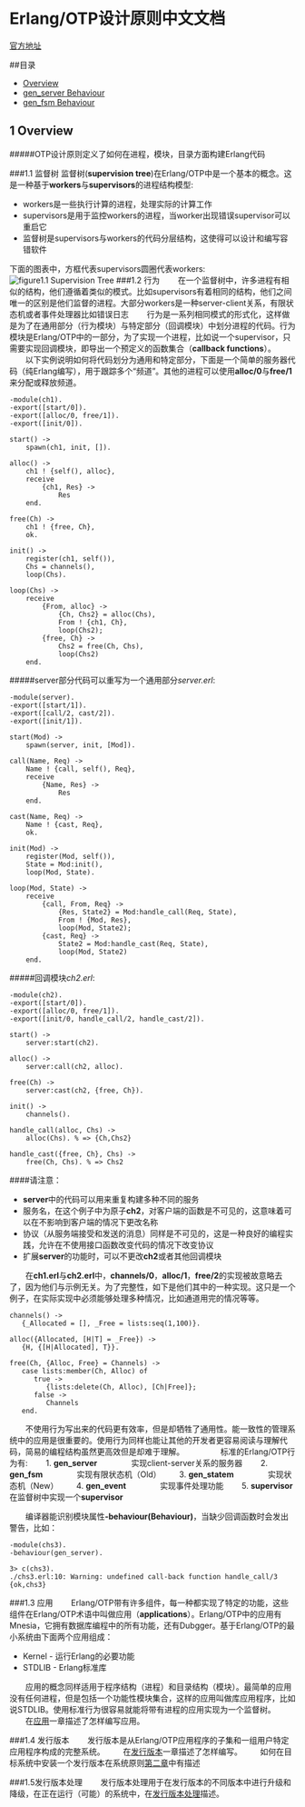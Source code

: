 # Erlang/OTP设计原则中文文档
[官方地址](http://erlang.org/doc/design_principles/des_princ.html)

##目录
* [Overview](#1)
* [gen_server Behaviour](#2)
* [gen_fsm Behaviour](#3)


<h2 id="1">1 Overview</h2>
#####OTP设计原则定义了如何在进程，模块，目录方面构建Erlang代码

###1.1 监督树
监督树(**supervision tree**)在Erlang/OTP中是一个基本的概念。这是一种基于**workers**与**supervisors**的进程结构模型:

- workers是一些执行计算的进程，处理实际的计算工作
- supervisors是用于监控workers的进程，当worker出现错误supervisor可以重启它
- 监督树是supervisors与workers的代码分层结构，这使得可以设计和编写容错软件

下面的图表中，方框代表supervisors圆圈代表workers:
![figure1.1 Supervision Tree](http://erlang.org/doc/design_principles/sup6.gif)
###1.2 行为
　　在一个监督树中，许多进程有相似的结构，他们遵循着类似的模式。比如supervisors有着相同的结构，他们之间唯一的区别是他们监督的进程。大部分workers是一种server-client关系，有限状态机或者事件处理器比如错误日志
　　行为是一系列相同模式的形式化，这样做是为了在通用部分（行为模块）与特定部分（回调模块）中划分进程的代码。行为模块是Erlang/OTP中的一部分，为了实现一个进程，比如说一个supervisor，只需要实现回调模块，即导出一个预定义的函数集合（**callback functions**）。
　　以下实例说明如何将代码划分为通用和特定部分，下面是一个简单的服务器代码（纯Erlang编写），用于跟踪多个“频道”。其他的进程可以使用**alloc/0**与**free/1**来分配或释放频道。
```
-module(ch1).
-export([start/0]).
-export([alloc/0, free/1]).
-export([init/0]).

start() ->
    spawn(ch1, init, []).

alloc() ->
    ch1 ! {self(), alloc},
    receive
        {ch1, Res} ->
            Res
    end.

free(Ch) ->
    ch1 ! {free, Ch},
    ok.

init() ->
    register(ch1, self()),
    Chs = channels(),
    loop(Chs).

loop(Chs) ->
    receive
        {From, alloc} ->
            {Ch, Chs2} = alloc(Chs),
            From ! {ch1, Ch},
            loop(Chs2);
        {free, Ch} ->
            Chs2 = free(Ch, Chs),
            loop(Chs2)
    end.
```
#####server部分代码可以重写为一个通用部分*server.erl*:
```
-module(server).
-export([start/1]).
-export([call/2, cast/2]).
-export([init/1]).

start(Mod) ->
    spawn(server, init, [Mod]).

call(Name, Req) ->
    Name ! {call, self(), Req},
    receive
        {Name, Res} ->
            Res
    end.

cast(Name, Req) ->
    Name ! {cast, Req},
    ok.

init(Mod) ->
    register(Mod, self()),
    State = Mod:init(),
    loop(Mod, State).

loop(Mod, State) ->
    receive
        {call, From, Req} ->
            {Res, State2} = Mod:handle_call(Req, State),
            From ! {Mod, Res},
            loop(Mod, State2);
        {cast, Req} ->
            State2 = Mod:handle_cast(Req, State),
            loop(Mod, State2)
    end. 
```
#####回调模块*ch2.erl*:
```
-module(ch2).
-export([start/0]).
-export([alloc/0, free/1]).
-export([init/0, handle_call/2, handle_cast/2]).

start() ->
    server:start(ch2).

alloc() ->
    server:call(ch2, alloc).

free(Ch) ->
    server:cast(ch2, {free, Ch}).

init() ->
    channels().

handle_call(alloc, Chs) ->
    alloc(Chs). % => {Ch,Chs2}

handle_cast({free, Ch}, Chs) ->
    free(Ch, Chs). % => Chs2
```

####请注意：
* **server**中的代码可以用来重复构建多种不同的服务
* 服务名，在这个例子中为原子**ch2**，对客户端的函数是不可见的，这意味着可以在不影响到客户端的情况下更改名称
* 协议（从服务端接受和发送的消息）同样是不可见的，这是一种良好的编程实践，允许在不使用接口函数改变代码的情况下改变协议
* 扩展**server**的功能时，可以不更改**ch2**或者其他回调模块

　　在**ch1.erl**与**ch2.erl**中，**channels/0**，**alloc/1**，**free/2**的实现被故意略去了，因为他们与示例无关。为了完整性，如下是他们其中的一种实现。这只是一个例子，在实际实现中必须能够处理多种情况，比如通道用完的情况等等。

```
channels() ->
   {_Allocated = [], _Free = lists:seq(1,100)}.

alloc({Allocated, [H|T] = _Free}) ->
   {H, {[H|Allocated], T}}.

free(Ch, {Alloc, Free} = Channels) ->
   case lists:member(Ch, Alloc) of
      true ->
         {lists:delete(Ch, Alloc), [Ch|Free]};
      false ->
         Channels
   end.        
```

　　不使用行为写出来的代码更有效率，但是却牺牲了通用性。能一致性的管理系统中的应用是很重要的。使用行为同样也能让其他的开发者更容易阅读与理解代码，简易的编程结构虽然更高效但是却难于理解。
　　
　　标准的Erlang/OTP行为有:
　　1. **gen_server**
　　　　实现client-server关系的服务器
　　2. **gen_fsm**
　　　　实现有限状态机（Old）
　　3. **gen_statem**
　　　　实现状态机（New）
　　4. **gen_event**
　　　　实现事件处理功能
　　5. **supervisor**
　　　　在监督树中实现一个**supervisor**

　　编译器能识别模块属性<b>-behaviour(Behaviour)</b>，当缺少回调函数时会发出警告，比如：

```
-module(chs3).
-behaviour(gen_server).

3> c(chs3).
./chs3.erl:10: Warning: undefined call-back function handle_call/3
{ok,chs3}

```
###1.3 应用
　　Erlang/OTP带有许多组件，每一种都实现了特定的功能，这些组件在Erlang/OTP术语中叫做应用（**applications**）。Erlang/OTP中的应用有Mnesia，它拥有数据库编程中的所有功能，还有Dubgger。基于Erlang/OTP的最小系统由下面两个应用组成：

* Kernel - 运行Erlang的必要功能
* STDLIB - Erlang标准库

　　应用的概念同样适用于程序结构（进程）和目录结构（模块）。最简单的应用没有任何进程，但是包括一个功能性模块集合，这样的应用叫做库应用程序，比如说STDLIB。使用标准行为很容易就能将带有进程的应用实现为一个监督树。
　　在[应用](#8)一章描述了怎样编写应用。

###1.4 发行版本
　　发行版本是从Erlang/OTP应用程序的子集和一组用户特定应用程序构成的完整系统。
　　在[发行版本](#11)一章描述了怎样编写。
　　如何在目标系统中安装一个发行版本在系统原则[第二章](http://erlang.org/doc/system_principles/users_guide.html)中有描述

###1.5发行版本处理
　　发行版本处理用于在发行版本的不同版本中进行升级和降级，在正在运行（可能）的系统中，在[发行版本处理](#12)描述。